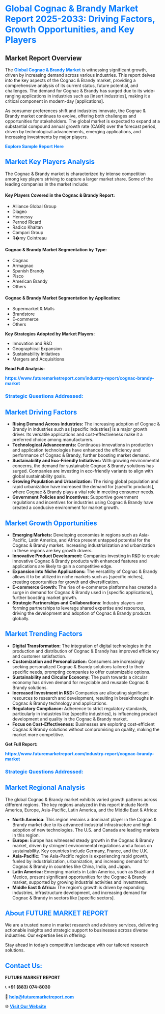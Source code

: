 <h1 style="color: #007BFF;">Global Cognac & Brandy Market Report 2025-2033: Driving Factors, Growth Opportunities, and Key Players</h1>

<section id="overview">
<h2>Market Report Overview</h2>
<p>The <a href="https://www.futuremarketreport.com/industry-report/cognac-brandy-market" style="color: #007BFF; text-decoration: none;"><strong>Global Cognac & Brandy Market</strong></a> is witnessing significant growth, driven by increasing demand across various industries. This report delves into the key aspects of the Cognac & Brandy market, providing a comprehensive analysis of its current status, future potential, and challenges. The demand for Cognac & Brandy has surged due to its wide-ranging applications in industries such as [insert industries], making it a critical component in modern-day [applications].</p>
<p>As consumer preferences shift and industries innovate, the Cognac & Brandy market continues to evolve, offering both challenges and opportunities for stakeholders. The global market is expected to expand at a substantial compound annual growth rate (CAGR) over the forecast period, driven by technological advancements, emerging applications, and increasing investments by major players.</p>
</section>

<section id="overview">
<p><a href="https://www.futuremarketreport.com/request-sample/reportId=48408" style="color: #007BFF; text-decoration: none;"><strong>Explore Sample Report Here</strong></a></p>
</section>

<section id="key-players">
<h2 style="color: #007BFF;">Market Key Players Analysis</h2>
<p>The Cognac & Brandy market is characterized by intense competition among key players striving to capture a larger market share. Some of the leading companies in the market include:</p>
<h4>Key Players Covered in the Cognac & Brandy Report:</h4>
<ul><li>Alliance Global Group</li><li>Diageo</li><li>Hennessy</li><li>Pernod Ricard</li><li>Radico Khaitan</li><li>Campari Group</li><li>R�my Cointreau</li></ul>
<h4>Cognac & Brandy Market Segmentation by Type:</h4>
<ul><li>Cognac</li><li>Armagnac</li><li>Spanish Brandy</li><li>Pisco</li><li>American Brandy</li><li>Others</li></ul>

<h4>Cognac & Brandy Market Segmentation by Application:</h4>
<ul><li>Supermarket &amp; Malls</li><li>Brandstore</li><li>E-commerce</li><li>Others</li></ul>
<p><strong>Key Strategies Adopted by Market Players:</strong></p>
<ul>
<li>Innovation and R&D</li>
<li>Geographical Expansion</li>
<li>Sustainability Initiatives</li>
<li>Mergers and Acquisitions</li>
</ul>
</section>

<section>
<p><strong>Read Full Analysis: </strong></p><a href="https://www.futuremarketreport.com/industry-report/cognac-brandy-market" style="color: #007BFF; text-decoration: none;"><strong>https://www.futuremarketreport.com/industry-report/cognac-brandy-market</strong></a>
<h3 style="color: #007BFF;">Strategic Questions Addressed:</h3>
</section>

<section id="driving-factors">
<h2 style="color: #007BFF;">Market Driving Factors</h2>
<ul>
<li><strong>Rising Demand Across Industries:</strong> The increasing adoption of Cognac & Brandy in industries such as [specific industries] is a major growth driver. Its versatile applications and cost-effectiveness make it a preferred choice among manufacturers.</li>
<li><strong>Technological Advancements:</strong> Continuous innovations in production and application technologies have enhanced the efficiency and performance of Cognac & Brandy, further boosting market demand.</li>
<li><strong>Sustainability and Eco-Friendly Initiatives:</strong> With growing environmental concerns, the demand for sustainable Cognac & Brandy solutions has surged. Companies are investing in eco-friendly variants to align with global sustainability goals.</li>
<li><strong>Growing Population and Urbanization:</strong> The rising global population and rapid urbanization have increased the demand for [specific products], where Cognac & Brandy plays a vital role in meeting consumer needs.</li>
<li><strong>Government Policies and Incentives:</strong> Supportive government regulations and incentives for industries using Cognac & Brandy have created a conducive environment for market growth.</li>
</ul>
</section>

<section id="growth-opportunities">
<h2 style="color: #007BFF;">Market Growth Opportunities</h2>
<ul>
<li><strong>Emerging Markets:</strong> Developing economies in regions such as Asia-Pacific, Latin America, and Africa present untapped potential for the Cognac & Brandy market. Increasing industrialization and urbanization in these regions are key growth drivers.</li>
<li><strong>Innovative Product Development:</strong> Companies investing in R&D to create innovative Cognac & Brandy products with enhanced features and applications are likely to gain a competitive edge.</li>
<li><strong>Expansion into Niche Applications:</strong> The versatility of Cognac & Brandy allows it to be utilized in niche markets such as [specific niches], creating opportunities for growth and diversification.</li>
<li><strong>E-commerce Growth:</strong> The rise of e-commerce platforms has created a surge in demand for Cognac & Brandy used in [specific applications], further boosting market growth.</li>
<li><strong>Strategic Partnerships and Collaborations:</strong> Industry players are forming partnerships to leverage shared expertise and resources, driving the development and adoption of Cognac & Brandy products globally.</li>
</ul>
</section>

<section id="trending-factors">
<h2 style="color: #007BFF;">Market Trending Factors</h2>
<ul>
<li><strong>Digital Transformation:</strong> The integration of digital technologies in the production and distribution of Cognac & Brandy has improved efficiency and customer satisfaction.</li>
<li><strong>Customization and Personalization:</strong> Consumers are increasingly seeking personalized Cognac & Brandy solutions tailored to their specific needs, prompting companies to offer customizable options.</li>
<li><strong>Sustainability and Circular Economy:</strong> The push towards a circular economy has driven demand for recyclable and reusable Cognac & Brandy solutions.</li>
<li><strong>Increased Investment in R&D:</strong> Companies are allocating significant resources to research and development, resulting in breakthroughs in Cognac & Brandy technology and applications.</li>
<li><strong>Regulatory Compliance:</strong> Adherence to strict regulatory standards, particularly in industries like [specific industries], is influencing product development and quality in the Cognac & Brandy market.</li>
<li><strong>Focus on Cost-Effectiveness:</strong> Businesses are exploring cost-efficient Cognac & Brandy solutions without compromising on quality, making the market more competitive.</li>
</ul>
</section>

<section>
<p><strong>Get Full Report: </strong></p><a href="https://www.futuremarketreport.com/industry-report/cognac-brandy-market" style="color: #007BFF; text-decoration: none;"><strong>https://www.futuremarketreport.com/industry-report/cognac-brandy-market</strong></a>
<h3 style="color: #007BFF;">Strategic Questions Addressed:</h3>
</section>


<section id="regional-analysis">
<h2 style="color: #007BFF;">Market Regional Analysis</h2>
<p>The global Cognac & Brandy market exhibits varied growth patterns across different regions. The key regions analyzed in this report include North America, Europe, Asia-Pacific, Latin America, and the Middle East & Africa:</p>
<ul>
<li><strong>North America:</strong> This region remains a dominant player in the Cognac & Brandy market due to its advanced industrial infrastructure and high adoption of new technologies. The U.S. and Canada are leading markets in this region.</li>
<li><strong>Europe:</strong> Europe has witnessed steady growth in the Cognac & Brandy market, driven by stringent environmental regulations and a focus on sustainability. Key countries include Germany, France, and the U.K.</li>
<li><strong>Asia-Pacific:</strong> The Asia-Pacific region is experiencing rapid growth, fueled by industrialization, urbanization, and increasing demand for Cognac & Brandy in countries like China, India, and Japan.</li>
<li><strong>Latin America:</strong> Emerging markets in Latin America, such as Brazil and Mexico, present significant opportunities for the Cognac & Brandy market, supported by growing industrial activities and investments.</li>
<li><strong>Middle East & Africa:</strong> The region’s growth is driven by expanding industries, infrastructure development, and increasing demand for Cognac & Brandy in sectors like [specific sectors].</li>
</ul>
</section>

<footer>
<h2 style="color: #007BFF;">About FUTURE MARKET REPORT</h2>
<p>We are a trusted name in market research and advisory services, delivering actionable insights and strategic support to businesses across diverse industries. Our expertise lies in offering:</p>

<p>Stay ahead in today’s competitive landscape with our tailored research solutions.</p>

<h2 style="color: #007BFF;">Contact Us:</h2>
<p><strong>FUTURE MARKET REPORT</strong></p>
<p>📞 <strong>+91 (883) 074-8030</strong></p>
<p>📧 <strong><a href="mailto:help@futuremarketreport.com" style="color: #007BFF;">help@futuremarketreport.com</a></strong></p>
<p>🌐 <strong><a href="https://www.futuremarketreport.com/" style="color: #007BFF;">Visit Our Website</a></strong></p>
</footer>
